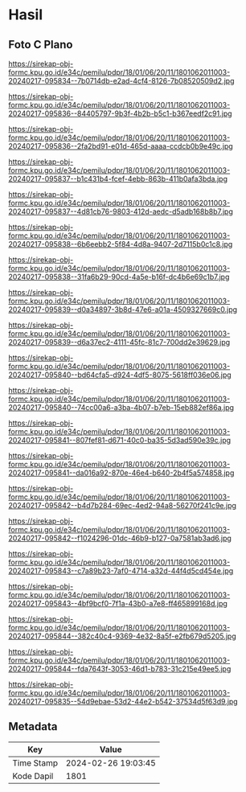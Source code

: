 # Hasil

## Foto C Plano

https://sirekap-obj-formc.kpu.go.id/e34c/pemilu/pdpr/18/01/06/20/11/1801062011003-20240217-095834--7b0714db-e2ad-4cf4-8126-7b08520509d2.jpg

https://sirekap-obj-formc.kpu.go.id/e34c/pemilu/pdpr/18/01/06/20/11/1801062011003-20240217-095836--84405797-9b3f-4b2b-b5c1-b367eedf2c91.jpg

https://sirekap-obj-formc.kpu.go.id/e34c/pemilu/pdpr/18/01/06/20/11/1801062011003-20240217-095836--2fa2bd91-e01d-465d-aaaa-ccdcb0b9e49c.jpg

https://sirekap-obj-formc.kpu.go.id/e34c/pemilu/pdpr/18/01/06/20/11/1801062011003-20240217-095837--b1c431b4-fcef-4ebb-863b-411b0afa3bda.jpg

https://sirekap-obj-formc.kpu.go.id/e34c/pemilu/pdpr/18/01/06/20/11/1801062011003-20240217-095837--4d81cb76-9803-412d-aedc-d5adb168b8b7.jpg

https://sirekap-obj-formc.kpu.go.id/e34c/pemilu/pdpr/18/01/06/20/11/1801062011003-20240217-095838--6b6eebb2-5f84-4d8a-9407-2d7115b0c1c8.jpg

https://sirekap-obj-formc.kpu.go.id/e34c/pemilu/pdpr/18/01/06/20/11/1801062011003-20240217-095838--31fa6b29-90cd-4a5e-b16f-dc4b6e69c1b7.jpg

https://sirekap-obj-formc.kpu.go.id/e34c/pemilu/pdpr/18/01/06/20/11/1801062011003-20240217-095839--d0a34897-3b8d-47e6-a01a-4509327669c0.jpg

https://sirekap-obj-formc.kpu.go.id/e34c/pemilu/pdpr/18/01/06/20/11/1801062011003-20240217-095839--d6a37ec2-4111-45fc-81c7-700dd2e39629.jpg

https://sirekap-obj-formc.kpu.go.id/e34c/pemilu/pdpr/18/01/06/20/11/1801062011003-20240217-095840--bd64cfa5-d924-4df5-8075-5618ff036e06.jpg

https://sirekap-obj-formc.kpu.go.id/e34c/pemilu/pdpr/18/01/06/20/11/1801062011003-20240217-095840--74cc00a6-a3ba-4b07-b7eb-15eb882ef86a.jpg

https://sirekap-obj-formc.kpu.go.id/e34c/pemilu/pdpr/18/01/06/20/11/1801062011003-20240217-095841--807fef81-d671-40c0-ba35-5d3ad590e39c.jpg

https://sirekap-obj-formc.kpu.go.id/e34c/pemilu/pdpr/18/01/06/20/11/1801062011003-20240217-095841--da016a92-870e-46e4-b640-2b4f5a574858.jpg

https://sirekap-obj-formc.kpu.go.id/e34c/pemilu/pdpr/18/01/06/20/11/1801062011003-20240217-095842--b4d7b284-69ec-4ed2-94a8-56270f241c9e.jpg

https://sirekap-obj-formc.kpu.go.id/e34c/pemilu/pdpr/18/01/06/20/11/1801062011003-20240217-095842--f1024296-01dc-46b9-b127-0a7581ab3ad6.jpg

https://sirekap-obj-formc.kpu.go.id/e34c/pemilu/pdpr/18/01/06/20/11/1801062011003-20240217-095843--c7a89b23-7af0-4714-a32d-44f4d5cd454e.jpg

https://sirekap-obj-formc.kpu.go.id/e34c/pemilu/pdpr/18/01/06/20/11/1801062011003-20240217-095843--4bf9bcf0-7f1a-43b0-a7e8-ff465899168d.jpg

https://sirekap-obj-formc.kpu.go.id/e34c/pemilu/pdpr/18/01/06/20/11/1801062011003-20240217-095844--382c40c4-9369-4e32-8a5f-e2fb679d5205.jpg

https://sirekap-obj-formc.kpu.go.id/e34c/pemilu/pdpr/18/01/06/20/11/1801062011003-20240217-095844--fda7643f-3053-46d1-b783-31c215e49ee5.jpg

https://sirekap-obj-formc.kpu.go.id/e34c/pemilu/pdpr/18/01/06/20/11/1801062011003-20240217-095835--54d9ebae-53d2-44e2-b542-37534d5f63d9.jpg


## Metadata

| Key        | Value               |
| ---------- | ------------------- |
| Time Stamp | 2024-02-26 19:03:45 |
| Kode Dapil | 1801                |




